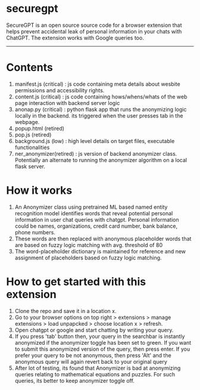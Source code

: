 # securegpt
SecureGPT is an open source source code for a browser extension that helps prevent accidental leak of personal information in your chats with  ChatGPT. The extension works with Google queries too.
______________________________________________________________________________________

# Contents
1. manifest.js (critical) : js code containing meta details about wesbite permissions and accessibility rights.
2. content.js (critical) : js code containing hows/whens/whats of the web page interaction with backend server logic
3. anonap.py (critical) : python flask app that runs the anonymizing logic locally in the backend. its triggered when the user presses tab in the webpage.
4. popup.html (retired)
5. pop.js (retired)
6. background.js (low) : high level details on target files, executable functionalities
7. ner_anonymizer(retired) : js version of backend anonymizer class. Potentially an alternate to running the anonymizer algorithm on a local flask server.

# How it works
1. An Anonymizer class using pretrained ML based named entity recognition model identifies words that reveal potential personal information in user chat queries with chatgpt. Personal information could be names, organizations, credit card number, bank balance, phone numbers.
2. These words are then replaced with anonymous placeholder words that are based on fuzzy logic matching with avg. threshold of 80
3. The word-placeholder dictionary is maintained for reference and new assignment of placeholders based on fuzzy logic matching.
 
# How to get started with this extension 

1. Clone the repo and save it in a location x.
2. Go to your browser options on top right > extensions > manage extensions > load unpapcked > choose location x > refresh.
3. Open chatgpt or google and start chatting by writing your query.
4. If you press 'tab' button then, your query in the searchbar is instantly anonymized if the anonymizer toggle has been set to green. If you want to submit this anonymized version of the query, then press enter. If you prefer your query to be not anonymous, then press 'Alt' and the anonymous query will again revert back to your original query
5. After lot of testing, its found that Anonymizer is bad at anonymizing queries relating to mathematical equations and puzzles. For such queries, its better to keep anonymizer toggle off. 
